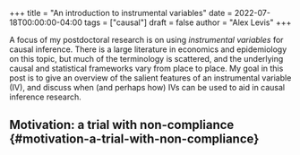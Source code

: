 +++
title = "An introduction to instrumental variables"
date = 2022-07-18T00:00:00-04:00
tags = ["causal"]
draft = false
author = "Alex Levis"
+++

A focus of my postdoctoral research is on using _instrumental
variables_ for causal inference. There is a large literature in
economics and epidemiology on this topic, but much of the terminology
is scattered, and the underlying causal and statistical frameworks
vary from place to place. My goal in this post is to give an overview
of the salient features of an instrumental variable (IV), and discuss
when (and perhaps how) IVs can be used to aid in causal inference
research.


## Motivation: a trial with non-compliance {#motivation-a-trial-with-non-compliance}